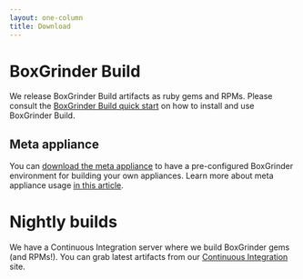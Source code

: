 ```yaml
---
layout: one-column
title: Download
---
```


# BoxGrinder Build

We release BoxGrinder Build artifacts as ruby gems and RPMs. Please consult the [BoxGrinder Build quick start][bgbuild_quick_start] on how to install and use BoxGrinder Build.

## Meta appliance

You can [download the meta appliance][meta_download] to have a pre-configured BoxGrinder environment for building your own appliances. Learn more about meta appliance usage [in this article][bgbuild_meta_appliance].

# Nightly builds

We have a Continuous Integration server where we build BoxGrinder gems (and RPMs!). You can grab latest artifacts from our [Continuous Integration][ci] site.

<script type="text/javascript" src="http://ci.boxgrinder.org/externalStatus.html?projectId=project2&js=1"> </script>

[meta_download]: /download/boxgrinder-build-meta-appliance
[bgbuild_quick_start]: /tutorials/boxgrinder-build-quick-start
[bgbuild_meta_appliance]: /tutorials/boxgrinder-build-meta-appliance
[ci]: http://ci.boxgrinder.org/project.html?projectId=project2&tab=projectOverview&guest=1
